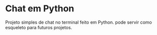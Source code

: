 
# Chat em Python

Projeto simples de chat no terminal feito em Python.
pode servir como esqueleto para futuros projetos.
